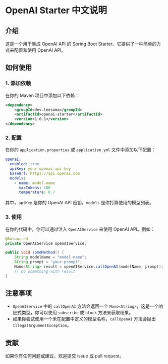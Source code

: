 # OpenAI Starter 中文说明

## 介绍

这是一个用于集成 OpenAI API 的 Spring Boot Starter。它提供了一种简单的方式来配置和使用 OpenAI API。

## 如何使用

### 1. 添加依赖

在你的 Maven 项目中添加以下依赖：

```xml
<dependency>
    <groupId>dev.leesama</groupId>
    <artifactId>openai-starter</artifactId>
    <version>1.0.1</version>
</dependency>
```

### 2. 配置

在你的 `application.properties` 或 `application.yml` 文件中添加以下配置：

```yaml
openai:
  enabled: true
  apiKey: your-openai-api-key
  baseUrl: https://api.openai.com
  models:
    - name: model-name
      maxTokens: 100
      temperature: 0.7
```

其中，`apiKey` 是你的 OpenAI API 密钥，`models` 是你打算使用的模型列表。

### 3. 使用

在你的代码中，你可以通过注入 `OpenAIService` 来使用 OpenAI API。例如：

```java
@Autowired
private OpenAIService openAIService;

public void someMethod() {
    String modelName = "model-name";
    String prompt = "your-prompt";
    Mono<String> result = openAIService.callOpenAI(modelName, prompt);
    // do something with result
}
```

## 注意事项

- `OpenAIService` 中的 `callOpenAI` 方法会返回一个 `Mono<String>`，这是一个响应式类型，你可以使用 `subscribe` 或 `block` 方法来获取结果。
- 如果你尝试使用一个未在配置中定义的模型名称，`callOpenAI` 方法会抛出 `IllegalArgumentException`。

## 贡献

如果你有任何问题或建议，欢迎提交 issue 或 pull request。
